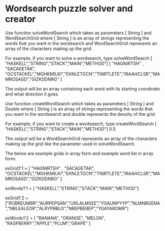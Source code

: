 # Wordsearch puzzle solver and creator

Use function solveWordSearch which takes as parameters [ String ] and WordSearchGrid where [ String ] is an array of strings 
representing the words that you want in the wordsearch and WordSearchGrid represents an array of the characters making up the grid.

For example, if you want to solve a wordsearch, type solveWordSearch [ "HASKELL","STRING","STACK","MAIN","METHOD"] [ "HAGNIRTSH" , "SACAGETAK", "GCSTACKEL","MGHKMILKI","EKNLETGCN","TNIRTLETE","IRAAHCLSR","MAMROSAGD","GIZKDDNRG" ]

The output will be an array containing each word with its starting coordinate and what direction it goes.


Use function createWordSearch which takes as parameters [ String ] and Double where [ String ] is an array of strings 
representing the words that you want in the wordsearch and double represents the density of the grid.

For example, if you want to create a wordsearch, type createWordSearch [ "HASKELL","STRING","STACK","MAIN","METHOD"] 0.5

The output will be a WordSearchGrid represents an array of the characters making up the grid like the parameter used in solveWordSearch.

The below are example grids in array form and example word list in array form:

exGrid1'1 = [ "HAGNIRTSH" , "SACAGETAK", "GCSTACKEL","MGHKMILKI","EKNLETGCN","TNIRTLETE","IRAAHCLSR","MAMROSAGD","GIZKDDNRG" ] 

exWords1'1 = [ "HASKELL","STRING","STACK","MAIN","METHOD"]


exGrid1'2 = ["ROBREUMBR","AURPEPSAN","UNLALMSEE","YGAUNPYYP","NLMNBGENA","NBLEALEOR","ALRYPBBLG","NREPBEBEP","YGAYAROMR"]

exWords1'2 = [ "BANANA", "ORANGE", "MELON", "RASPBERRY","APPLE","PLUM","GRAPE" ]
